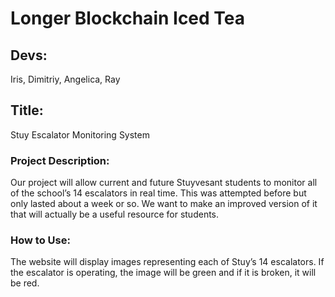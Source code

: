 # Longer Blockchain Iced Tea
## Devs: 
Iris, Dimitriy, Angelica, Ray
## Title: 
Stuy Escalator Monitoring System

### Project Description: 
Our project will allow current and future Stuyvesant students to monitor all of the school’s 14 escalators in real time. This was attempted before but only lasted about a week or so. We want to make an improved version of it that will actually be a useful resource for students. 

### How to Use: 
The website will display images representing each of Stuy’s 14 escalators. If the escalator is operating, the image will be green and if it is broken, it will be red. 

